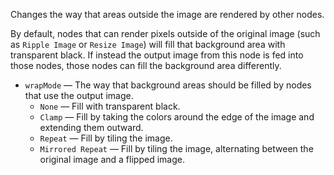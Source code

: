 Changes the way that areas outside the image are rendered by other nodes. 

By default, nodes that can render pixels outside of the original image (such as `Ripple Image` or `Resize Image`) will fill that background area with transparent black. If instead the output image from this node is fed into those nodes, those nodes can fill the background area differently. 

   - `wrapMode` — The way that background areas should be filled by nodes that use the output image. 
      - `None` — Fill with transparent black. 
      - `Clamp` — Fill by taking the colors around the edge of the image and extending them outward. 
      - `Repeat` — Fill by tiling the image. 
      - `Mirrored Repeat` — Fill by tiling the image, alternating between the original image and a flipped image. 
